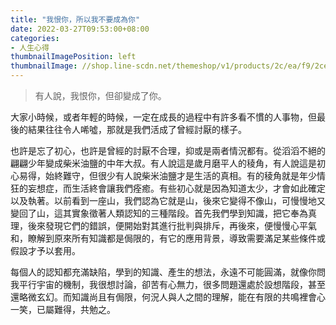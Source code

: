 ```yaml
---
title: "我恨你，所以我不要成為你"
date: 2022-03-27T09:53:00+08:00
categories:
- 人生心得
thumbnailImagePosition: left
thumbnailImage: //shop.line-scdn.net/themeshop/v1/products/2c/ea/f9/2ceaf90a-a096-41e1-a058-ea36ab7b264f/85/WEBSTORE/icon_198x278.png
---
```


> 有人說，我恨你，但卻變成了你。
<!--more-->

大家小時候，或者年輕的時候，一定在成長的過程中有許多看不慣的人事物，但最後的結果往往令人唏噓，那就是我們活成了曾經討厭的樣子。

也許是忘了初心，也許是曾經的討厭不合理，抑或是兩者情況都有。從滔滔不絕的翩翩少年變成柴米油鹽的中年大叔。有人說這是歲月磨平人的稜角，有人說這是初心易得，始終難守，但很少有人說柴米油鹽才是生活的真相。有的稜角就是年少情狂的妄想症，而生活終會讓我們痊癒。有些初心就是因為知道太少，才會如此確定以及執著。以前看到一座山，我們認為它就是山，後來它變得不像山，可慢慢地又變回了山，這其實象徵著人類認知的三種階段。首先我們學到知識，把它奉為真理，後來發現它們的錯誤，便開始對其進行批判與排斥，再後來，便慢慢心平氣和，瞭解到原來所有知識都是侷限的，有它的應用背景，導致需要滿足某些條件或假設才予以套用。

每個人的認知都充滿缺陷，學到的知識、產生的想法，永遠不可能圓滿，就像你問我平行宇宙的機制，我很想討論，卻苦有心無力，很多問題還處於設想階段，甚至還略微玄幻。而知識尚且有侷限，何況人與人之間的理解，能在有限的共鳴裡會心一笑，已屬難得，共勉之。
